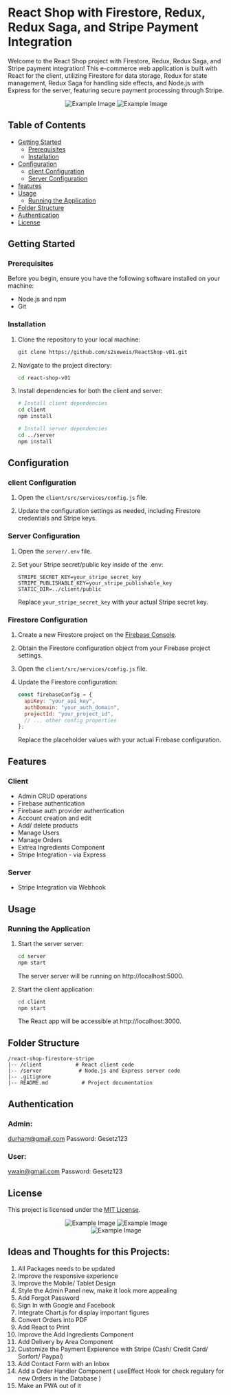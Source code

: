 # React Shop with Firestore, Redux, Redux Saga, and Stripe Payment Integration

Welcome to the React Shop project with Firestore, Redux, Redux Saga, and Stripe payment integration! This e-commerce web application is built with React for the client, utilizing Firestore for data storage, Redux for state management, Redux Saga for handling side effects, and Node.js with Express for the server, featuring secure payment processing through Stripe.

<div align="center">
<img src="assets/react-shop-1.png" alt="Example Image">
<img src="assets/react-shop-2.png" alt="Example Image">
</div>

## Table of Contents

- [Getting Started](#getting-started)
  - [Prerequisites](#prerequisites)
  - [Installation](#installation)
- [Configuration](#configuration)
  - [client Configuration](#client-configuration)
  - [Server Configuration](#server-configuration)
- [features](#features)
- [Usage](#usage)
  - [Running the Application](#running-the-application)
- [Folder Structure](#folder-structure)
- [Authentication](#authentication)
- [License](#license)

## Getting Started

### Prerequisites

Before you begin, ensure you have the following software installed on your machine:

- Node.js and npm
- Git

### Installation

1. Clone the repository to your local machine:

   ```bash
   git clone https://github.com/s2seweis/ReactShop-v01.git
   ```

2. Navigate to the project directory:

   ```bash
   cd react-shop-v01
   ```

3. Install dependencies for both the client and server:

   ```bash
   # Install client dependencies
   cd client
   npm install

   # Install server dependencies
   cd ../server
   npm install
   ```

## Configuration

### client Configuration

1. Open the `client/src/services/config.js` file.

2. Update the configuration settings as needed, including Firestore credentials and Stripe keys.

### Server Configuration

1. Open the `server/.env` file.

2. Set your Stripe secret/public key inside of the .env:

   ```env
   STRIPE_SECRET_KEY=your_stripe_secret_key
   STRIPE_PUBLISHABLE_KEY=your_stripe_publishable_key
   STATIC_DIR=../client/public
   ```
   Replace `your_stripe_secret_key` with your actual Stripe secret key.

### Firestore Configuration

1. Create a new Firestore project on the [Firebase Console](https://console.firebase.google.com/).

2. Obtain the Firestore configuration object from your Firebase project settings.

3. Open the `client/src/services/config.js` file.

4. Update the Firestore configuration:

   ```javascript
   const firebaseConfig = {
     apiKey: "your_api_key",
     authDomain: "your_auth_domain",
     projectId: "your_project_id",
     // ... other config properties
   };
   ```

   Replace the placeholder values with your actual Firebase configuration.

## Features 

### Client

* Admin CRUD operations
* Firebase authentication
* Firebase auth provider authentication
* Account creation and edit
* Add/ delete products
* Manage Users
* Manage Orders
* Extrea Ingredients Component
* Stripe Integration - via Express

### Server
* Stripe Integration via Webhook

## Usage

### Running the Application

1. Start the server server:

   ```bash
   cd server
   npm start
   ```

   The server server will be running on http://localhost:5000.

2. Start the client application:

   ```bash
   cd client
   npm start
   ```

   The React app will be accessible at http://localhost:3000.

## Folder Structure

```
/react-shop-firestore-stripe
|-- /client           # React client code
|-- /server            # Node.js and Express server code
|-- .gitignore
|-- README.md           # Project documentation
```

## Authentication

### Admin: 
durham@gmail.com
Password:
Gesetz123

### User:
ywain@gmail.com
Password:
Gesetz123

## License

This project is licensed under the [MIT License](LICENSE).

<div align="center">
<img src="assets/react-shop-4.png" alt="Example Image">
<img src="assets/react-shop-6.png" alt="Example Image">
</div>

<div align="center">
<img src="assets/react-shop-7.png" alt="Example Image">
</div>

## Ideas and Thoughts for this Projects:
1. All Packages needs to be updated
2. Improve the responsive experience 
3. Improve the Mobile/ Tablet Design
4. Style the Admin Panel new, make it look more appealing
5. Add Forgot Password
6. Sign In with Google and Facebook
7. Integrate Chart.js for display important figures
8. Convert Orders into PDF
9. Add React to Print
10. Improve the Add Ingredients Component
11. Add Delivery by Area Component
12. Customize the Payment Expierence with Stripe (Cash/ Credit Card/ Sorfort/ Paypal)  
13. Add Contact Form with an Inbox
14. Add a Order Handler Component ( useEffect Hook for check regulary for new Orders in the Database )
15. Make an PWA out of it